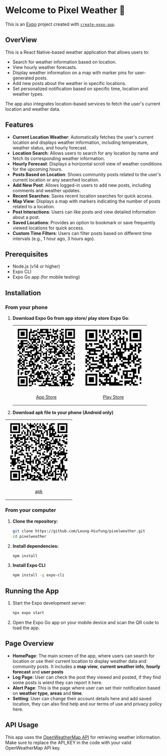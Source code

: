 # Welcome to Pixel Weather 👋

This is an [Expo](https://expo.dev) project created with [`create-expo-app`](https://www.npmjs.com/package/create-expo-app).

## OverView

This is a React Native-based weather application that allows users to:
- Search for weather information based on location.
- View hourly weather forecasts.
- Display weather information on a map with marker pins for user-generated posts.
- Add new posts about the weather in specific locations.
- Set personalized notification based on specific time, location and weather types.

The app also integrates location-based services to fetch the user's current location and weather data.

## Features
- **Current Location Weather**: Automatically fetches the user's current location and displays weather information, including temperature, weather status, and hourly forecast.
- **Location Search**: Allows users to search for any location by name and fetch its corresponding weather information.
- **Hourly Forecast**: Displays a horizontal scroll view of weather conditions for the upcoming hours.
- **Posts Based on Location**: Shows community posts related to the user's current location or any searched location.
- **Add New Post**: Allows logged-in users to add new posts, including comments and weather updates.
- **Recent Searches**: Saves recent location searches for quick access.
- **Map View**: Displays a map with markers indicating the number of posts related to a location.
- **Post Interactions**: Users can like posts and view detailed information about a post.
- **Saved Locations**: Provides an option to bookmark or save frequently viewed locations for quick access.
- **Custom Time Filters**: Users can filter posts based on different time intervals (e.g., 1 hour ago, 3 hours ago).

## Prerequisites

- Node.js (v14 or higher)
- Expo CLI
- Expo Go app (for mobile testing)
## Installation

### From your phone
1. **Download Expo Go from app store/ play store**
   **Expo Go**:
    <table>
      <tr>
        <td align="center">
          <a href="https://itunes.apple.com/app/apple-store/id982107779">
            <img src="assets/images/app_store_qr-code.png" alt="App Store QR Code" width="200" height="200">
            <p>App Store</p>
          </a>
        </td>
        <td align="center">
          <a href="https://play.google.com/store/apps/details?id=host.exp.exponent&pcampaignid=web_share">
            <img src="assets/images/play_store_qr-code.png" alt="Play Store QR Code" width="200" height="200">
            <p>Play Store</p>
          </a>
        </td>
      </tr>
    </table>
    
2. **Download apk file to your phone (Android only)**
  <table>
    <tr>
      <td align="center">
        <a href="https://expo.dev/accounts/jaccup/projects/pixel-weather/builds/a3395872-a2e0-40ad-a2c8-998994d6a62b">
          <img src="assets/images/pixel_weather_qr-code.png" alt="Pixel Weather QR Code" width="200" height="200">
          <p>apk</p>
        </a>
      </td>
    </tr>
  </table>

### From your computer
1. **Clone the repository:**
   ```bash
   git clone https://github.com/Leung-Hiufung/pixelweather.git
   cd pixelweather

2. **Install dependencies:**
   ```bash
   npm install

3. **Install Expo CLI**
   ```bash
   npm install -g expo-cli

## Running the App
1. Start the Expo development server:
   ```bash
   npx expo start
2. Open the Expo Go app on your mobile device and scan the QR code to load the app.

## Page Overview
- **HomePage**: The main screen of the app, where users can search for location or use their current location to display weather data and community posts. It includes a **map view**, **current weather info**, **hourly forecast** and **user posts**
- **Log Page**: User can check the post they viewed and posted, if they find some posts is wierd they can report it here.
- **Alert Page**: This is the page where user can set their notification based on **weather type**, **areas** and **time**.
- **Setting**: User can change their account details here and add saved location, they can also find help and our terms of use and privacy policy here.
## API Usage

This app uses the [OpenWeatherMap API](https://openweathermap.org/api) for retrieving weather information. Make sure to replace the API_KEY in the code with your valid OpenWeatherMap API key.
